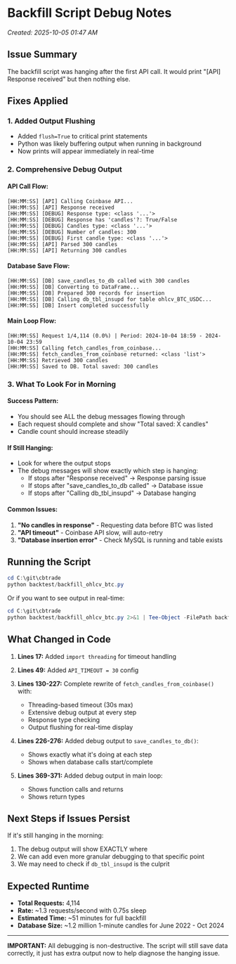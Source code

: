 # Backfill Script Debug Notes
*Created: 2025-10-05 01:47 AM*

## Issue Summary
The backfill script was hanging after the first API call. It would print "[API] Response received" but then nothing else.

## Fixes Applied

### 1. **Added Output Flushing**
   - Added `flush=True` to critical print statements
   - Python was likely buffering output when running in background
   - Now prints will appear immediately in real-time

### 2. **Comprehensive Debug Output**

#### API Call Flow:
```
[HH:MM:SS] [API] Calling Coinbase API...
[HH:MM:SS] [API] Response received
[HH:MM:SS] [DEBUG] Response type: <class '...'>
[HH:MM:SS] [DEBUG] Response has 'candles'?: True/False
[HH:MM:SS] [DEBUG] Candles type: <class '...'>
[HH:MM:SS] [DEBUG] Number of candles: 300
[HH:MM:SS] [DEBUG] First candle type: <class '...'>
[HH:MM:SS] [API] Parsed 300 candles
[HH:MM:SS] [API] Returning 300 candles
```

#### Database Save Flow:
```
[HH:MM:SS] [DB] save_candles_to_db called with 300 candles
[HH:MM:SS] [DB] Converting to DataFrame...
[HH:MM:SS] [DB] Prepared 300 records for insertion
[HH:MM:SS] [DB] Calling db_tbl_insupd for table ohlcv_BTC_USDC...
[HH:MM:SS] [DB] Insert completed successfully
```

#### Main Loop Flow:
```
[HH:MM:SS] Request 1/4,114 (0.0%) | Period: 2024-10-04 18:59 - 2024-10-04 23:59
[HH:MM:SS] Calling fetch_candles_from_coinbase...
[HH:MM:SS] fetch_candles_from_coinbase returned: <class 'list'>
[HH:MM:SS] Retrieved 300 candles
[HH:MM:SS] Saved to DB. Total saved: 300 candles
```

### 3. **What To Look For in Morning**

#### Success Pattern:
- You should see ALL the debug messages flowing through
- Each request should complete and show "Total saved: X candles"
- Candle count should increase steadily

#### If Still Hanging:
- Look for where the output stops
- The debug messages will show exactly which step is hanging:
  - If stops after "Response received" → Response parsing issue
  - If stops after "save_candles_to_db called" → Database issue
  - If stops after "Calling db_tbl_insupd" → Database hanging

#### Common Issues:
1. **"No candles in response"** - Requesting data before BTC was listed
2. **"API timeout"** - Coinbase API slow, will auto-retry
3. **"Database insertion error"** - Check MySQL is running and table exists

## Running the Script

```powershell
cd C:\git\cbtrade
python backtest/backfill_ohlcv_btc.py
```

Or if you want to see output in real-time:
```powershell
cd C:\git\cbtrade
python backtest/backfill_ohlcv_btc.py 2>&1 | Tee-Object -FilePath backfill.log
```

## What Changed in Code

1. **Lines 17:** Added `import threading` for timeout handling
2. **Lines 49:** Added `API_TIMEOUT = 30` config
3. **Lines 130-227:** Complete rewrite of `fetch_candles_from_coinbase()` with:
   - Threading-based timeout (30s max)
   - Extensive debug output at every step
   - Response type checking
   - Output flushing for real-time display

4. **Lines 226-276:** Added debug output to `save_candles_to_db()`:
   - Shows exactly what it's doing at each step
   - Shows when database calls start/complete

5. **Lines 369-371:** Added debug output in main loop:
   - Shows function calls and returns
   - Shows return types

## Next Steps if Issues Persist

If it's still hanging in the morning:
1. The debug output will show EXACTLY where
2. We can add even more granular debugging to that specific point
3. We may need to check if `db_tbl_insupd` is the culprit

## Expected Runtime

- **Total Requests:** 4,114
- **Rate:** ~1.3 requests/second with 0.75s sleep
- **Estimated Time:** ~51 minutes for full backfill
- **Database Size:** ~1.2 million 1-minute candles for June 2022 - Oct 2024

---

**IMPORTANT:** All debugging is non-destructive. The script will still save data correctly, it just has extra output now to help diagnose the hanging issue.
